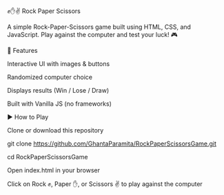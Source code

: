 ✊✋✌️ Rock Paper Scissors

A simple Rock-Paper-Scissors game built using HTML, CSS, and JavaScript. Play against the computer and test your luck! 🎮

🚀 Features

Interactive UI with images & buttons

Randomized computer choice

Displays results (Win / Lose / Draw)

Built with Vanilla JS (no frameworks)

▶️ How to Play

Clone or download this repository

git clone https://github.com/GhantaParamita/RockPaperScissorsGame.git

cd RockPaperScissorsGame


Open index.html in your browser

Click on Rock ✊, Paper ✋, or Scissors ✌️ to play against the computer
